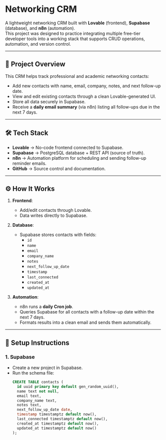 # Networking CRM  

A lightweight networking CRM built with **Lovable** (frontend), **Supabase** (database), and **n8n** (automation).  
This project was designed to practice integrating multiple free-tier developer tools into a working stack that supports CRUD operations, automation, and version control.  

---

## 📌 Project Overview  
This CRM helps track professional and academic networking contacts:  
- Add new contacts with name, email, company, notes, and next follow-up date.  
- View and edit existing contacts through a clean Lovable-generated UI.  
- Store all data securely in Supabase.  
- Receive a **daily email summary** (via n8n) listing all follow-ups due in the next 7 days.  

---

## 🛠️ Tech Stack  
- **Lovable** → No-code frontend connected to Supabase.  
- **Supabase** → PostgreSQL database + REST API (source of truth).  
- **n8n** → Automation platform for scheduling and sending follow-up reminder emails.  
- **GitHub** → Source control and documentation.  

---

## ⚙️ How It Works  
1. **Frontend**:  
   - Add/edit contacts through Lovable.  
   - Data writes directly to Supabase.  

2. **Database**:  
   - Supabase stores contacts with fields:  
     - `id`  
     - `name`  
     - `email`  
     - `company_name`  
     - `notes`  
     - `next_follow_up_date`  
     - `timestamp`  
     - `last_connected`  
     - `created_at`  
     - `updated_at`  

3. **Automation**:  
   - n8n runs a **daily Cron job**.  
   - Queries Supabase for all contacts with a follow-up date within the next 7 days.  
   - Formats results into a clean email and sends them automatically.  

---

## 🚀 Setup Instructions  

### 1. Supabase  
- Create a new project in Supabase.  
- Run the schema file:  
  ```sql
  CREATE TABLE contacts (
    id uuid primary key default gen_random_uuid(),
    name text not null,
    email text,
    company_name text,
    notes text,
    next_follow_up_date date,
    timestamp timestamptz default now(),
    last_connected timestamptz default now(),
    created_at timestamptz default now(),
    updated_at timestamptz default now()
  );
